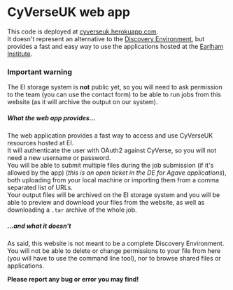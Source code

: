 # CyVerseUK web app

This code is deployed at <a href="https://cyverseuk.herokuapp.com/">cyverseuk.herokuapp.com</a>.  
It doesn't represent an alternative to the <a href="https://de.cyverse.org/de/">Discovery Environment</a>, but provides a fast and easy way to use the applications hosted at the <a href="http://www.earlham.ac.uk/">Earlham Institute</a>.  

### Important warning

The EI storage system is **not** public yet, so you will need to ask permission to the team (you can use the contact form) to be able to run jobs from this website (as it will archive the output on our system).

##### What the web app provides...

The web application provides a fast way to access and use CyVerseUK resources hosted at EI.  
It will authenticate the user with OAuth2 against CyVerse, so you will not need a new username or password.  
You will be able to submit multiple files during the job submission (if it's allowed by the app) (_this is an open ticket in the DE for Agave applications_), both uploading from your local machine or importing them from a comma separated list of URLs.  
Your output files will be archived on the EI storage system and you will be able to preview and download your files from the website, as well as downloading a `.tar` archive of the whole job.

##### ...and what it doesn't

As said, this website is not meant to be a complete Discovery Environment. You will not be able to delete or change permissions to your file from here (you will have to use the command line tool), nor to browse shared files or applications.

**Please report any bug or error you may find!**
